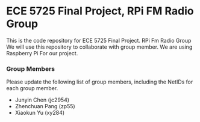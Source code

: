 
ECE 5725 Final Project, RPi FM Radio Group 
==========================================================================

This is the code repository for ECE 5725 Final Project. RPi Fm Radio Group
We will use this repository to collaborate with group member. We are using
Raspberry Pi For our project.

### Group Members

Please update the following list of group members, including the NetIDs
for each group member.

 * Junyin Chen    (jc2954)
 * Zhenchuan Pang (zp55)
 * Xiaokun Yu     (xy284)
